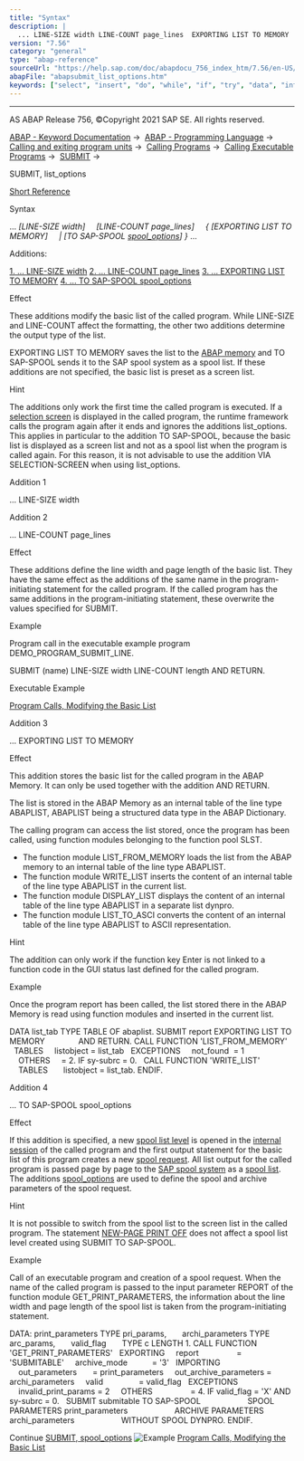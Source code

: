 ```yaml
---
title: "Syntax"
description: |
  ... LINE-SIZE width LINE-COUNT page_lines  EXPORTING LIST TO MEMORY  TO SAP-SPOOL spool_options(https://help.sap.com/doc/abapdocu_756_index_htm/7.56/en-US/abapsubmit_print_parameters.htm)  ... Additions: 1. ... LINE-SIZE width(#!ABAP_ADDITION_1@1@) 2
version: "7.56"
category: "general"
type: "abap-reference"
sourceUrl: "https://help.sap.com/doc/abapdocu_756_index_htm/7.56/en-US/abapsubmit_list_options.htm"
abapFile: "abapsubmit_list_options.htm"
keywords: ["select", "insert", "do", "while", "if", "try", "data", "internal-table", "abapsubmit", "list", "options"]
---
```


* * *

AS ABAP Release 756, ©Copyright 2021 SAP SE. All rights reserved.

[ABAP - Keyword Documentation](https://help.sap.com/doc/abapdocu_756_index_htm/7.56/en-US/abenabap.htm) →  [ABAP - Programming Language](https://help.sap.com/doc/abapdocu_756_index_htm/7.56/en-US/abenabap_reference.htm) →  [Calling and exiting program units](https://help.sap.com/doc/abapdocu_756_index_htm/7.56/en-US/abenabap_execution.htm) →  [Calling Programs](https://help.sap.com/doc/abapdocu_756_index_htm/7.56/en-US/abenabap_program_call.htm) →  [Calling Executable Programs](https://help.sap.com/doc/abapdocu_756_index_htm/7.56/en-US/abenabap_submit_report.htm) →  [SUBMIT](https://help.sap.com/doc/abapdocu_756_index_htm/7.56/en-US/abapsubmit.htm) → 

SUBMIT, list\_options

[Short Reference](https://help.sap.com/doc/abapdocu_756_index_htm/7.56/en-US/abapsubmit_shortref.htm)

Syntax

... *\[*LINE-SIZE width*\]*
    *\[*LINE-COUNT page\_lines*\]*
    *{* *\[*EXPORTING LIST TO MEMORY*\]*
    *|* *\[*TO SAP-SPOOL [spool\_options](https://help.sap.com/doc/abapdocu_756_index_htm/7.56/en-US/abapsubmit_print_parameters.htm)*\]* *}* ...

Additions:

[1\. ... LINE-SIZE width](#!ABAP_ADDITION_1@1@)
[2\. ... LINE-COUNT page\_lines](#!ABAP_ADDITION_2@2@)
[3\. ... EXPORTING LIST TO MEMORY](#!ABAP_ADDITION_3@3@)
[4\. ... TO SAP-SPOOL spool\_options](#!ABAP_ADDITION_4@4@)

Effect

These additions modify the basic list of the called program. While LINE-SIZE and LINE-COUNT affect the formatting, the other two additions determine the output type of the list.

EXPORTING LIST TO MEMORY saves the list to the [ABAP memory](https://help.sap.com/doc/abapdocu_756_index_htm/7.56/en-US/abenabap_memory_glosry.htm "Glossary Entry") and TO SAP-SPOOL sends it to the SAP spool system as a spool list. If these additions are not specified, the basic list is preset as a screen list.

Hint

The additions only work the first time the called program is executed. If a [selection screen](https://help.sap.com/doc/abapdocu_756_index_htm/7.56/en-US/abenselection_screen_glosry.htm "Glossary Entry") is displayed in the called program, the runtime framework calls the program again after it ends and ignores the additions list\_options. This applies in particular to the addition TO SAP-SPOOL, because the basic list is displayed as a screen list and not as a spool list when the program is called again. For this reason, it is not advisable to use the addition VIA SELECTION-SCREEN when using list\_options.

Addition 1   

... LINE-SIZE width

Addition 2   

... LINE-COUNT page\_lines

Effect

These additions define the line width and page length of the basic list. They have the same effect as the additions of the same name in the program-initiating statement for the called program. If the called program has the same additions in the program-initiating statement, these overwrite the values specified for SUBMIT.

Example

Program call in the executable example program DEMO\_PROGRAM\_SUBMIT\_LINE.

SUBMIT (name) LINE-SIZE width LINE-COUNT length AND RETURN.

Executable Example

[Program Calls, Modifying the Basic List](https://help.sap.com/doc/abapdocu_756_index_htm/7.56/en-US/abensubmit_list_abexa.htm)

Addition 3   

... EXPORTING LIST TO MEMORY

Effect

This addition stores the basic list for the called program in the ABAP Memory. It can only be used together with the addition AND RETURN.

The list is stored in the ABAP Memory as an internal table of the line type ABAPLIST, ABAPLIST being a structured data type in the ABAP Dictionary.

The calling program can access the list stored, once the program has been called, using function modules belonging to the function pool SLST.

-   The function module LIST\_FROM\_MEMORY loads the list from the ABAP memory to an internal table of the line type ABAPLIST.
-   The function module WRITE\_LIST inserts the content of an internal table of the line type ABAPLIST in the current list.
-   The function module DISPLAY\_LIST displays the content of an internal table of the line type ABAPLIST in a separate list dynpro.
-   The function module LIST\_TO\_ASCI converts the content of an internal table of the line type ABAPLIST to ASCII representation.

Hint

The addition can only work if the function key Enter is not linked to a function code in the GUI status last defined for the called program.

Example

Once the program report has been called, the list stored there in the ABAP Memory is read using function modules and inserted in the current list.

DATA list\_tab TYPE TABLE OF abaplist.
SUBMIT report EXPORTING LIST TO MEMORY
              AND RETURN.
CALL FUNCTION 'LIST\_FROM\_MEMORY'
  TABLES
    listobject = list\_tab
  EXCEPTIONS
    not\_found  = 1
    OTHERS     = 2.
IF sy-subrc = 0.
  CALL FUNCTION 'WRITE\_LIST'
    TABLES
      listobject = list\_tab.
ENDIF.

Addition 4   

... TO SAP-SPOOL spool\_options

Effect

If this addition is specified, a new [spool list level](https://help.sap.com/doc/abapdocu_756_index_htm/7.56/en-US/abenspool_list_level_glosry.htm "Glossary Entry") is opened in the [internal session](https://help.sap.com/doc/abapdocu_756_index_htm/7.56/en-US/abeninternal_session_glosry.htm "Glossary Entry") of the called program and the first output statement for the basic list of this program creates a new [spool request](https://help.sap.com/doc/abapdocu_756_index_htm/7.56/en-US/abenspool_request_glosry.htm "Glossary Entry"). All list output for the called program is passed page by page to the [SAP spool system](https://help.sap.com/doc/abapdocu_756_index_htm/7.56/en-US/abensap_spool_system_glosry.htm "Glossary Entry") as a [spool list](https://help.sap.com/doc/abapdocu_756_index_htm/7.56/en-US/abenspool_list_glosry.htm "Glossary Entry"). The additions [spool\_options](https://help.sap.com/doc/abapdocu_756_index_htm/7.56/en-US/abapsubmit_print_parameters.htm) are used to define the spool and archive parameters of the spool request.

Hint

It is not possible to switch from the spool list to the screen list in the called program. The statement [NEW-PAGE PRINT OFF](https://help.sap.com/doc/abapdocu_756_index_htm/7.56/en-US/abapnew-page_print.htm) does not affect a spool list level created using SUBMIT TO SAP-SPOOL.

Example

Call of an executable program and creation of a spool request. When the name of the called program is passed to the input parameter REPORT of the function module GET\_PRINT\_PARAMETERS, the information about the line width and page length of the spool list is taken from the program-initiating statement.

DATA: print\_parameters TYPE pri\_params,
      archi\_parameters TYPE arc\_params,
      valid\_flag       TYPE c LENGTH 1.
CALL FUNCTION 'GET\_PRINT\_PARAMETERS'
  EXPORTING
    report                 = 'SUBMITABLE'
    archive\_mode           = '3'
  IMPORTING
    out\_parameters       = print\_parameters
    out\_archive\_parameters = archi\_parameters
    valid                = valid\_flag
  EXCEPTIONS
    invalid\_print\_params = 2
    OTHERS                 = 4.
IF valid\_flag = 'X' AND sy-subrc = 0.
  SUBMIT submitable TO SAP-SPOOL
                    SPOOL PARAMETERS print\_parameters
                    ARCHIVE PARAMETERS archi\_parameters
                    WITHOUT SPOOL DYNPRO.
ENDIF.

Continue
[SUBMIT, spool\_options](https://help.sap.com/doc/abapdocu_756_index_htm/7.56/en-US/abapsubmit_print_parameters.htm)
![Example](exa.gif "Example") [Program Calls, Modifying the Basic List](https://help.sap.com/doc/abapdocu_756_index_htm/7.56/en-US/abensubmit_list_abexa.htm)